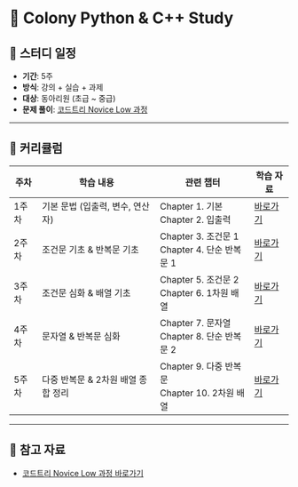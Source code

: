 # 🐍 Colony Python & C++ Study

## 📅 스터디 일정
- **기간**: 5주
- **방식**: 강의 + 실습 + 과제
- **대상**: 동아리원 (초급 ~ 중급)
- **문제 풀이**: [코드트리 Novice Low 과정](https://www.codetree.ai/)

---

## 📖 커리큘럼

| 주차   | 학습 내용                           | 관련 챕터                           | 학습 자료 |
|--------|------------------------------------|-------------------------------------|------------|
| 1주차 | 기본 문법 (입출력, 변수, 연산자)       | Chapter 1. 기본<br>Chapter 2. 입출력 | [바로가기](Week1) |
| 2주차 | 조건문 기초 & 반복문 기초             | Chapter 3. 조건문 1<br>Chapter 4. 단순 반복문 1 | [바로가기](#) |
| 3주차 | 조건문 심화 & 배열 기초               | Chapter 5. 조건문 2<br>Chapter 6. 1차원 배열 | [바로가기](#) |
| 4주차 | 문자열 & 반복문 심화                  | Chapter 7. 문자열<br>Chapter 8. 단순 반복문 2 | [바로가기](#) |
| 5주차 | 다중 반복문 & 2차원 배열 종합 정리    | Chapter 9. 다중 반복문<br>Chapter 10. 2차원 배열 | [바로가기](#) |

---

## 🔗 참고 자료
- [코드트리 Novice Low 과정 바로가기](https://www.codetree.ai/)
